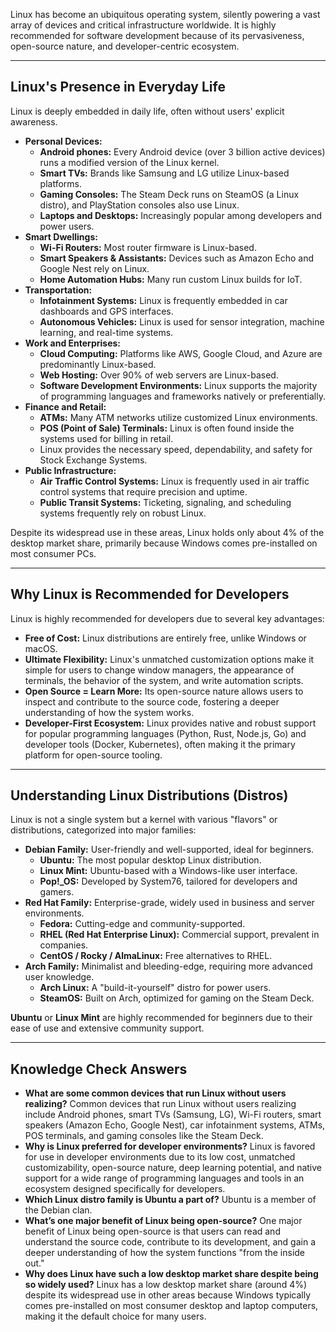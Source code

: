 Linux has become an ubiquitous operating system, silently powering a vast array of devices and critical infrastructure worldwide. It is highly recommended for software development because of its pervasiveness, open-source nature, and developer-centric ecosystem.

---

## Linux's Presence in Everyday Life

Linux is deeply embedded in daily life, often without users' explicit awareness.

* **Personal Devices:**
    * **Android phones:** Every Android device (over 3 billion active devices) runs a modified version of the Linux kernel.
    * **Smart TVs:** Brands like Samsung and LG utilize Linux-based platforms.
    * **Gaming Consoles:** The Steam Deck runs on SteamOS (a Linux distro), and PlayStation consoles also use Linux.
    * **Laptops and Desktops:** Increasingly popular among developers and power users.
* **Smart Dwellings:**
    * **Wi-Fi Routers:** Most router firmware is Linux-based.
    * **Smart Speakers & Assistants:** Devices such as Amazon Echo and Google Nest rely on Linux.
    * **Home Automation Hubs:** Many run custom Linux builds for IoT.
* **Transportation:**
    * **Infotainment Systems:** Linux is frequently embedded in car dashboards and GPS interfaces.
    * **Autonomous Vehicles:** Linux is used for sensor integration, machine learning, and real-time systems.
* **Work and Enterprises:**
    * **Cloud Computing:** Platforms like AWS, Google Cloud, and Azure are predominantly Linux-based.
    * **Web Hosting:** Over 90% of web servers are Linux-based.
    * **Software Development Environments:** Linux supports the majority of programming languages and frameworks natively or preferentially.
* **Finance and Retail:**
    * **ATMs:** Many ATM networks utilize customized Linux environments.
    * **POS (Point of Sale) Terminals:** Linux is often found inside the systems used for billing in retail.
    * Linux provides the necessary speed, dependability, and safety for Stock Exchange Systems.
* **Public Infrastructure:**
    * **Air Traffic Control Systems:** Linux is frequently used in air traffic control systems that require precision and uptime.
    * **Public Transit Systems:** Ticketing, signaling, and scheduling systems frequently rely on robust Linux.

Despite its widespread use in these areas, Linux holds only about 4% of the desktop market share, primarily because Windows comes pre-installed on most consumer PCs.

---

## Why Linux is Recommended for Developers

Linux is highly recommended for developers due to several key advantages:

* **Free of Cost:** Linux distributions are entirely free, unlike Windows or macOS.
* **Ultimate Flexibility:** Linux's unmatched customization options make it simple for users to change window managers, the appearance of terminals, the behavior of the system, and write automation scripts.
* **Open Source = Learn More:** Its open-source nature allows users to inspect and contribute to the source code, fostering a deeper understanding of how the system works.
* **Developer-First Ecosystem:** Linux provides native and robust support for popular programming languages (Python, Rust, Node.js, Go) and developer tools (Docker, Kubernetes), often making it the primary platform for open-source tooling.

---

## Understanding Linux Distributions (Distros)

Linux is not a single system but a kernel with various "flavors" or distributions, categorized into major families:

* **Debian Family:** User-friendly and well-supported, ideal for beginners.
    * **Ubuntu:** The most popular desktop Linux distribution.
    * **Linux Mint:** Ubuntu-based with a Windows-like user interface.
    * **Pop!_OS:** Developed by System76, tailored for developers and gamers.
* **Red Hat Family:** Enterprise-grade, widely used in business and server environments.
    * **Fedora:** Cutting-edge and community-supported.
    * **RHEL (Red Hat Enterprise Linux):** Commercial support, prevalent in companies.
    * **CentOS / Rocky / AlmaLinux:** Free alternatives to RHEL.
* **Arch Family:** Minimalist and bleeding-edge, requiring more advanced user knowledge.
    * **Arch Linux:** A "build-it-yourself" distro for power users.
    * **SteamOS:** Built on Arch, optimized for gaming on the Steam Deck.

**Ubuntu** or **Linux Mint** are highly recommended for beginners due to their ease of use and extensive community support.

---

## Knowledge Check Answers

* **What are some common devices that run Linux without users realizing?**
    Common devices that run Linux without users realizing include Android phones, smart TVs (Samsung, LG), Wi-Fi routers, smart speakers (Amazon Echo, Google Nest), car infotainment systems, ATMs, POS terminals, and gaming consoles like the Steam Deck.
* **Why is Linux preferred for developer environments?**
    Linux is favored for use in developer environments due to its low cost, unmatched customizability, open-source nature, deep learning potential, and native support for a wide range of programming languages and tools in an ecosystem designed specifically for developers.
* **Which Linux distro family is Ubuntu a part of?**
    Ubuntu is a member of the Debian clan.
* **What’s one major benefit of Linux being open-source?**
    One major benefit of Linux being open-source is that users can read and understand the source code, contribute to its development, and gain a deeper understanding of how the system functions "from the inside out."
* **Why does Linux have such a low desktop market share despite being so widely used?**
    Linux has a low desktop market share (around 4%) despite its widespread use in other areas because Windows typically comes pre-installed on most consumer desktop and laptop computers, making it the default choice for many users.
